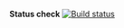 **Status check** [![Build status](https://ci.appveyor.com/api/projects/status/junofyf9x3ppnf79/branch/master?svg=true)](https://ci.appveyor.com/project/tuzova/selectors/branch/master)

